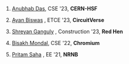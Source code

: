 1. [Anubhab Das](https://www.linkedin.com/in/anubhabdas33/), CSE '23, **CERN-HSF**

2. [Ayan Biswas](https://www.linkedin.com/in/ayanbiswas0412/) , ETCE '23, **CircuitVerse**

3. [Shreyan Ganguly](https://www.linkedin.com/in/shreyan-ganguly-467882191/) , Construction '23, **Red Hen**

4. [Bisakh Mondal](https://www.linkedin.com/in/bisakh-mondal/), CSE '22, **Chromium**

5. [Pritam Saha](https://www.linkedin.com/in/pritam-s-780288150/) , EE '21, **NRNB**
